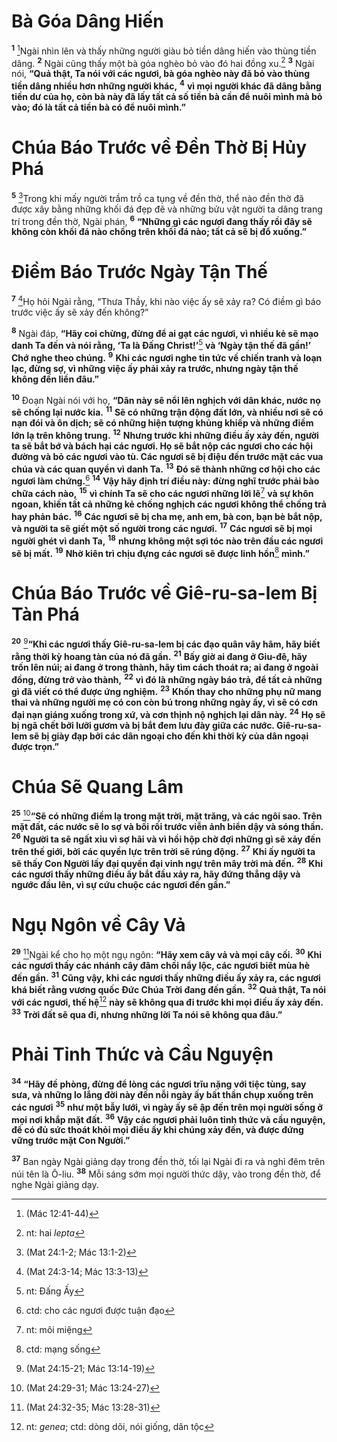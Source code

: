 # Bà Góa Dâng Hiến

<sup><b>1</b></sup> [^1@-ce643744-49dc-400b-8eb9-983a55e35f34]Ngài nhìn lên và thấy những người giàu bỏ tiền dâng hiến vào thùng tiền dâng. <sup><b>2</b></sup> Ngài cũng thấy một bà góa nghèo bỏ vào đó hai đồng xu.[^1-ce643744-49dc-400b-8eb9-983a55e35f34] <sup><b>3</b></sup> Ngài nói, **“Quả thật, Ta nói với các ngươi, bà góa nghèo này đã bỏ vào thùng tiền dâng nhiều hơn những người khác,** <sup><b>4</b></sup> **vì mọi người khác đã dâng bằng tiền dư của họ, còn bà này đã lấy tất cả số tiền bà cần để nuôi mình mà bỏ vào; đó là tất cả tiền bà có để nuôi mình.”**

# Chúa Báo Trước về Ðền Thờ Bị Hủy Phá

<sup><b>5</b></sup> [^2@-ce643744-49dc-400b-8eb9-983a55e35f34]Trong khi mấy người trầm trồ ca tụng về đền thờ, thể nào đền thờ đã được xây bằng những khối đá đẹp đẽ và những bửu vật người ta dâng trang trí trong đền thờ, Ngài phán, <sup><b>6</b></sup> **“Những gì các ngươi đang thấy rồi đây sẽ không còn khối đá nào chồng trên khối đá nào; tất cả sẽ bị đổ xuống.”**

# Ðiềm Báo Trước Ngày Tận Thế

<sup><b>7</b></sup> [^3@-ce643744-49dc-400b-8eb9-983a55e35f34]Họ hỏi Ngài rằng, “Thưa Thầy, khi nào việc ấy sẽ xảy ra? Có điềm gì báo trước việc ấy sẽ xảy đến không?”

<sup><b>8</b></sup> Ngài đáp, **“Hãy coi chừng, đừng để ai gạt các ngươi, vì nhiều kẻ sẽ mạo danh Ta đến và nói rằng, ‘Ta là Ðấng Christ!’**[^2-ce643744-49dc-400b-8eb9-983a55e35f34] **và ‘Ngày tận thế đã gần!’ Chớ nghe theo chúng.** <sup><b>9</b></sup> **Khi các ngươi nghe tin tức về chiến tranh và loạn lạc, đừng sợ, vì những việc ấy phải xảy ra trước, nhưng ngày tận thế không đến liền đâu.”**

<sup><b>10</b></sup> Ðoạn Ngài nói với họ, **“Dân này sẽ nổi lên nghịch với dân khác, nước nọ sẽ chống lại nước kia.** <sup><b>11</b></sup> **Sẽ có những trận động đất lớn, và nhiều nơi sẽ có nạn đói và ôn dịch; sẽ có những hiện tượng khủng khiếp và những điềm lớn lạ trên không trung.** <sup><b>12</b></sup> **Nhưng trước khi những điều ấy xảy đến, người ta sẽ bắt bớ và bách hại các ngươi. Họ sẽ bắt nộp các ngươi cho các hội đường và bỏ các ngươi vào tù. Các ngươi sẽ bị điệu đến trước mặt các vua chúa và các quan quyền vì danh Ta.** <sup><b>13</b></sup> **Ðó sẽ thành những cơ hội cho các ngươi làm chứng.**[^3-ce643744-49dc-400b-8eb9-983a55e35f34] <sup><b>14</b></sup> **Vậy hãy định trí điều này: đừng nghĩ trước phải bào chữa cách nào,** <sup><b>15</b></sup> **vì chính Ta sẽ cho các ngươi những lời lẽ**[^4-ce643744-49dc-400b-8eb9-983a55e35f34] **và sự khôn ngoan, khiến tất cả những kẻ chống nghịch các ngươi không thể chống trả hay phản bác.** <sup><b>16</b></sup> **Các ngươi sẽ bị cha mẹ, anh em, bà con, bạn bè bắt nộp, và người ta sẽ giết một số người trong các ngươi.** <sup><b>17</b></sup> **Các ngươi sẽ bị mọi người ghét vì danh Ta,** <sup><b>18</b></sup> **nhưng không một sợi tóc nào trên đầu các ngươi sẽ bị mất.** <sup><b>19</b></sup> **Nhờ kiên trì chịu đựng các ngươi sẽ được linh hồn**[^5-ce643744-49dc-400b-8eb9-983a55e35f34] **mình.”**

# Chúa Báo Trước về Giê-ru-sa-lem Bị Tàn Phá

<sup><b>20</b></sup> [^4@-ce643744-49dc-400b-8eb9-983a55e35f34]**“Khi các ngươi thấy Giê-ru-sa-lem bị các đạo quân vây hãm, hãy biết rằng thời kỳ hoang tàn của nó đã gần.** <sup><b>21</b></sup> **Bấy giờ ai đang ở Giu-đê, hãy trốn lên núi; ai đang ở trong thành, hãy tìm cách thoát ra; ai đang ở ngoài đồng, đừng trở vào thành,** <sup><b>22</b></sup> **vì đó là những ngày báo trả, để tất cả những gì đã viết có thể được ứng nghiệm.** <sup><b>23</b></sup> **Khốn thay cho những phụ nữ mang thai và những người mẹ có con còn bú trong những ngày ấy, vì sẽ có cơn đại nạn giáng xuống trong xứ, và cơn thịnh nộ nghịch lại dân này.** <sup><b>24</b></sup> **Họ sẽ bị ngã chết bởi lưỡi gươm và bị bắt đem lưu đày giữa các nước. Giê-ru-sa-lem sẽ bị giày đạp bởi các dân ngoại cho đến khi thời kỳ của dân ngoại được trọn.”**

# Chúa Sẽ Quang Lâm

<sup><b>25</b></sup> [^5@-ce643744-49dc-400b-8eb9-983a55e35f34]**“Sẽ có những điềm lạ trong mặt trời, mặt trăng, và các ngôi sao. Trên mặt đất, các nước sẽ lo sợ và bối rối trước viễn ảnh biển dậy và sóng thần.** <sup><b>26</b></sup> **Người ta sẽ ngất xỉu vì sợ hãi và vì hồi hộp chờ đợi những gì sẽ xảy đến trên thế giới, bởi các quyền lực trên trời sẽ rúng động.** <sup><b>27</b></sup> **Khi ấy người ta sẽ thấy Con Người lấy đại quyền đại vinh ngự trên mây trời mà đến.** <sup><b>28</b></sup> **Khi các ngươi thấy những điều ấy bắt đầu xảy ra, hãy đứng thẳng dậy và ngước đầu lên, vì sự cứu chuộc các ngươi đến gần.”**

# Ngụ Ngôn về Cây Vả

<sup><b>29</b></sup> [^6@-ce643744-49dc-400b-8eb9-983a55e35f34]Ngài kể cho họ một ngụ ngôn: **“Hãy xem cây vả và mọi cây cối.** <sup><b>30</b></sup> **Khi các ngươi thấy các nhánh cây đâm chồi nẩy lộc, các ngươi biết mùa hè đến gần.** <sup><b>31</b></sup> **Cũng vậy, khi các ngươi thấy những điều ấy xảy ra, các ngươi khá biết rằng vương quốc Ðức Chúa Trời đang đến gần.** <sup><b>32</b></sup> **Quả thật, Ta nói với các ngươi, thế hệ**[^6-ce643744-49dc-400b-8eb9-983a55e35f34] **này sẽ không qua đi trước khi mọi điều ấy xảy đến.** <sup><b>33</b></sup> **Trời đất sẽ qua đi, nhưng những lời Ta nói sẽ không qua đâu.”**

# Phải Tỉnh Thức và Cầu Nguyện

<sup><b>34</b></sup> **“Hãy đề phòng, đừng để lòng các ngươi trĩu nặng với tiệc tùng, say sưa, và những lo lắng đời này đến nỗi ngày ấy bất thần chụp xuống trên các ngươi** <sup><b>35</b></sup> **như một bẫy lưới, vì ngày ấy sẽ ập đến trên mọi người sống ở mọi nơi khắp mặt đất.** <sup><b>36</b></sup> **Vậy các ngươi phải luôn tỉnh thức và cầu nguyện, để có đủ sức thoát khỏi mọi điều ấy khi chúng xảy đến, và được đứng vững trước mặt Con Người.”**

<sup><b>37</b></sup> Ban ngày Ngài giảng dạy trong đền thờ, tối lại Ngài đi ra và nghỉ đêm trên núi tên là Ô-liu. <sup><b>38</b></sup> Mỗi sáng sớm mọi người thức dậy, vào trong đền thờ, để nghe Ngài giảng dạy.

[^1-ce643744-49dc-400b-8eb9-983a55e35f34]: nt: hai _lepta_

[^2-ce643744-49dc-400b-8eb9-983a55e35f34]: nt: Ðấng Ấy

[^3-ce643744-49dc-400b-8eb9-983a55e35f34]: ctd: cho các ngươi được tuận đạo

[^4-ce643744-49dc-400b-8eb9-983a55e35f34]: nt: môi miệng

[^5-ce643744-49dc-400b-8eb9-983a55e35f34]: ctd: mạng sống

[^6-ce643744-49dc-400b-8eb9-983a55e35f34]: nt: _genea_; ctd: dòng dõi, nói giống, dân tộc

[^1@-ce643744-49dc-400b-8eb9-983a55e35f34]: (Mác 12:41-44)

[^2@-ce643744-49dc-400b-8eb9-983a55e35f34]: (Mat 24:1-2; Mác 13:1-2)

[^3@-ce643744-49dc-400b-8eb9-983a55e35f34]: (Mat 24:3-14; Mác 13:3-13)

[^4@-ce643744-49dc-400b-8eb9-983a55e35f34]: (Mat 24:15-21; Mác 13:14-19)

[^5@-ce643744-49dc-400b-8eb9-983a55e35f34]: (Mat 24:29-31; Mác 13:24-27)

[^6@-ce643744-49dc-400b-8eb9-983a55e35f34]: (Mat 24:32-35; Mác 13:28-31)
